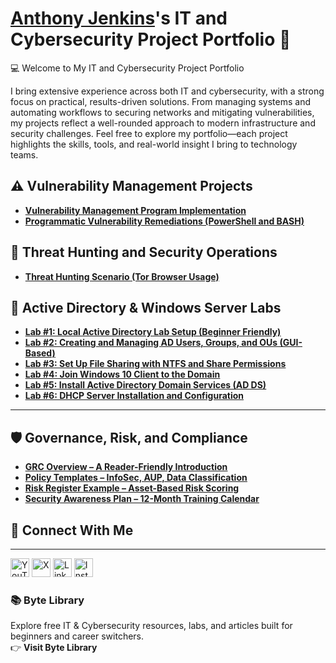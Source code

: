 # <a href="https://www.linkedin.com/in/anthony-jenkins-cyber/">Anthony Jenkins</a>'s IT and Cybersecurity Project Portfolio 🔐

💻 Welcome to My IT and Cybersecurity Project Portfolio

I bring extensive experience across both IT and cybersecurity, with a strong focus on practical, results-driven solutions. From managing systems and automating workflows to securing networks and mitigating vulnerabilities, my projects reflect a well-rounded approach to modern infrastructure and security challenges. Feel free to explore my portfolio—each project highlights the skills, tools, and real-world insight I bring to technology teams.

## ⚠️ Vulnerability Management Projects

- **[Vulnerability Management Program Implementation](https://github.com/techtracker619/vulnerability-management-program/tree/main)**
- **[Programmatic Vulnerability Remediations (PowerShell and BASH)](https://github.com/joshcybertest/programmatic-vulnerability-remediations)**


## 🚨 Threat Hunting and Security Operations

- **[Threat Hunting Scenario (Tor Browser Usage)](https://github.com/joshmadakor0/threat-hunting-scenario-tor)**



## 🧪 Active Directory & Windows Server Labs


- **<u>[Lab #1: Local Active Directory Lab Setup (Beginner Friendly)](https://github.com/techtracker619/adlab)</u>**
- **<u>[Lab #2: Creating and Managing AD Users, Groups, and OUs (GUI-Based)](https://github.com/techtracker619/users)</u>**
- **<u>[Lab #3: Set Up File Sharing with NTFS and Share Permissions](https://github.com/techtracker619/serverfiles)</u>**
- **<u>[Lab #4: Join Windows 10 Client to the Domain](https://github.com/techtracker619/win10)</u>**
- **<u>[Lab #5: Install Active Directory Domain Services (AD DS)](https://github.com/techtracker619/adcs)</u>**
- **<u>[Lab #6: DHCP Server Installation and Configuration](https://github.com/techtracker619/dhcp)</u>**

---
## 🛡️ Governance, Risk, and Compliance

- **<u>[GRC Overview – A Reader-Friendly Introduction](https://github.com/techtracker619/grc-overview)</u>**
- **<u>[Policy Templates – InfoSec, AUP, Data Classification](https://github.com/techtracker619/grc-overview/tree/main/policies)</u>**
- **<u>[Risk Register Example – Asset-Based Risk Scoring](https://github.com/techtracker619/grc-overview/tree/main/risk-register)</u>**
- **<u>[Security Awareness Plan – 12-Month Training Calendar](https://github.com/techtracker619/risk12)</u>**





<!-- 👋 Connect With Me -->
<h2>🤝 Connect With Me</h2>
<hr />

<p align="left">
  <!-- YouTube -->
  <a href="https://www.youtube.com/@ByteLibrary" target="_blank" style="text-decoration: none;">
    <img alt="YouTube" width="30px" src="https://cdn.jsdelivr.net/npm/simple-icons@v9/icons/youtube.svg" />
  </a>

  <!-- X (formerly Twitter) -->
  <a href="https://x.com/byte_library?s=11" target="_blank" style="text-decoration: none;">
    <img alt="X" width="30px" src="https://cdn.jsdelivr.net/npm/simple-icons@v9/icons/x.svg" />
  </a>

  <!-- LinkedIn -->
  <a href="https://www.linkedin.com/in/anthony-jenkins-cyber/?utm_source=share&utm_campaign=share_via&utm_content=profile&utm_medium=ios_app" target="_blank" style="text-decoration: none;">
    <img alt="LinkedIn" width="30px" src="https://cdn.jsdelivr.net/npm/simple-icons@v9/icons/linkedin.svg" />
  </a>

  <!-- Instagram -->
  <a href="https://www.instagram.com/byte.library/?igsh=NTc4MTIwNjQ2YQ%3D%3D&utm_source=qr#" target="_blank" style="text-decoration: none;">
    <img alt="Instagram" width="30px" src="https://cdn.jsdelivr.net/npm/simple-icons@v9/icons/instagram.svg" />
  </a>
</p>


<!-- 📚 Byte Library Section -->
<h3>📚 Byte Library</h3>
<p>
  Explore free IT & Cybersecurity resources, labs, and articles built for beginners and career switchers.
  <br />
  👉 <a href="https://byte-library.com/" target="_blank" style="text-decoration: none; font-weight: bold;">
    Visit Byte Library
  </a>
</p>

